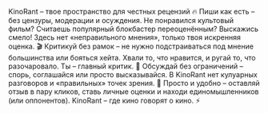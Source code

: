KinoRant – твое пространство для честных рецензий
🔥 Пиши как есть – без цензуры, модерации и осуждения. Не понравился культовый фильм? Считаешь популярный блокбастер переоценённым? Выскажись смело! Здесь нет «неправильного мнения», только твоя искренняя оценка.
🎬 Критикуй без рамок – не нужно подстраиваться под мнение большинства или бояться хейта. Хвали то, что нравится, и ругай то, что разочаровало. Ты – главный критик.
💬 Обсуждай без ограничений – спорь, соглашайся или просто высказывайся. В KinoRant нет кулуарных разговоров и «правильных» точек зрения.
📱 Просто и удобно – оставляй отзыв в пару кликов, ставь личные оценки и находи единомышленников (или оппонентов).
KinoRant – где кино говорят о кино. ⚡

